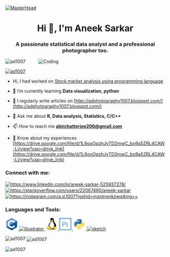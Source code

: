 [![MasterHead](https://1.bp.blogspot.com/-7A4WynwLsMw/XbBpCXG8fHI/AAAAAAAAMt4/uOa1bpLskYgrwGbllhSu2SDj_Mig8SXJQCLcBGAsYHQ/s1600/2000_600px.gif)](https://rishavchanda.io)
<h1 align="center">Hi 👋, I'm Aneek Sarkar</h1>
<h3 align="center">A passionate statistical data analyst and a professional photographer too.</h3>
<img align="right" alt="Coding" width="400" src="https://cdn.dribbble.com/users/1162077/screenshots/3848914/programmer.gif">

<p align="left"> <img src="https://komarev.com/ghpvc/?username=ad1007&label=Profile%20views&color=0e75b6&style=flat" alt="ad1007" /> </p>

<p align="left"> <a href="https://github.com/ryo-ma/github-profile-trophy"><img src="https://github-profile-trophy.vercel.app/?username=ad1007" alt="ad1007" /></a> </p>

- Hi, I had worked on [Stock market analysis using programming language](https://drive.google.com/file/d/1R_4l-QgB9p0PfskGo3HLoPhSUjZLrl_Q/view?usp=drive_link)

- 🌱 I’m currently learning **Data visualization, python**

- 📝 I regularly write articles on [http://adphotography1007.blogspot.com/](http://adphotography1007.blogspot.com/)

- 💬 Ask me about **R, Data analysis, Statistics, C/C++**

- 📫 How to reach me **abirchatterjee206@gmail.com**

- 📄 Know about my experiences [https://drive.google.com/file/d/1L6ooOpzhJyTD2mwC_bo9a5ZRL4CAW-Li/view?usp=drive_link](https://drive.google.com/file/d/1L6ooOpzhJyTD2mwC_bo9a5ZRL4CAW-Li/view?usp=drive_link)

<h3 align="left">Connect with me:</h3>
<p align="left">
<a href="https://linkedin.com/in/https://www.linkedin.com/in/aneek-sarkar-525937278/" target="blank"><img align="center" src="https://raw.githubusercontent.com/rahuldkjain/github-profile-readme-generator/master/src/images/icons/Social/linked-in-alt.svg" alt="https://www.linkedin.com/in/aneek-sarkar-525937278/" height="30" width="40" /></a>
<a href="https://stackoverflow.com/users/https://stackoverflow.com/users/22067490/aneek-sarkar" target="blank"><img align="center" src="https://raw.githubusercontent.com/rahuldkjain/github-profile-readme-generator/master/src/images/icons/Social/stack-overflow.svg" alt="https://stackoverflow.com/users/22067490/aneek-sarkar" height="30" width="40" /></a>
<a href="https://instagram.com/https://instagram.com/a.d.1007?igshid=mznlngnkzwq4mg==" target="blank"><img align="center" src="https://raw.githubusercontent.com/rahuldkjain/github-profile-readme-generator/master/src/images/icons/Social/instagram.svg" alt="https://instagram.com/a.d.1007?igshid=mznlngnkzwq4mg==" height="30" width="40" /></a>
</p>

<h3 align="left">Languages and Tools:</h3>
<p align="left"> <a href="https://www.cprogramming.com/" target="_blank" rel="noreferrer"> <img src="https://raw.githubusercontent.com/devicons/devicon/master/icons/c/c-original.svg" alt="c" width="40" height="40"/> </a> <a href="https://www.adobe.com/in/products/illustrator.html" target="_blank" rel="noreferrer"> <img src="https://www.vectorlogo.zone/logos/adobe_illustrator/adobe_illustrator-icon.svg" alt="illustrator" width="40" height="40"/> </a> <a href="https://www.linux.org/" target="_blank" rel="noreferrer"> <img src="https://raw.githubusercontent.com/devicons/devicon/master/icons/linux/linux-original.svg" alt="linux" width="40" height="40"/> </a> <a href="https://www.photoshop.com/en" target="_blank" rel="noreferrer"> <img src="https://raw.githubusercontent.com/devicons/devicon/master/icons/photoshop/photoshop-line.svg" alt="photoshop" width="40" height="40"/> </a> <a href="https://www.python.org" target="_blank" rel="noreferrer"> <img src="https://raw.githubusercontent.com/devicons/devicon/master/icons/python/python-original.svg" alt="python" width="40" height="40"/> </a> <a href="https://www.sketch.com/" target="_blank" rel="noreferrer"> <img src="https://www.vectorlogo.zone/logos/sketchapp/sketchapp-icon.svg" alt="sketch" width="40" height="40"/> </a> </p>

<p><img align="left" src="https://github-readme-stats.vercel.app/api/top-langs?username=ad1007&show_icons=true&locale=en&layout=compact" alt="ad1007" /></p>

<p>&nbsp;<img align="center" src="https://github-readme-stats.vercel.app/api?username=ad1007&show_icons=true&locale=en" alt="ad1007" /></p>

<p><img align="center" src="https://github-readme-streak-stats.herokuapp.com/?user=ad1007&" alt="ad1007" /></p>
